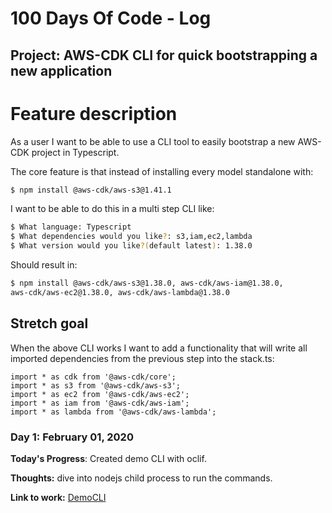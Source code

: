 # 100 Days Of Code - Log
## Project: AWS-CDK CLI for quick bootstrapping a new application
# Feature description

As a user I want to be able to use a CLI tool to easily bootstrap a new AWS-CDK project in Typescript.

The core feature is that instead of installing every model standalone with:

```bash
$ npm install @aws-cdk/aws-s3@1.41.1
```

I want to be able to do this in a multi step CLI like:

```bash
$ What language: Typescript
$ What dependencies would you like?: s3,iam,ec2,lambda
$ What version would you like?(default latest): 1.38.0
```

Should result in:

```bash
$ npm install @aws-cdk/aws-s3@1.38.0, aws-cdk/aws-iam@1.38.0, 
aws-cdk/aws-ec2@1.38.0, aws-cdk/aws-lambda@1.38.0
```
## Stretch goal

When the above CLI works I want to add a functionality that will write all imported dependencies from the previous step into the stack.ts:

```tsx
import * as cdk from '@aws-cdk/core';
import * as s3 from '@aws-cdk/aws-s3';
import * as ec2 from '@aws-cdk/aws-ec2';
import * as iam from '@aws-cdk/aws-iam';
import * as lambda from '@aws-cdk/aws-lambda';
```

### Day 1: February 01, 2020


**Today's Progress**: Created demo CLI with oclif.

**Thoughts:** dive into nodejs child process to run the commands.

**Link to work:** [DemoCLI](https://github.com/EdwinRad/cdkcli/tree/master/democli/mynewcli)
